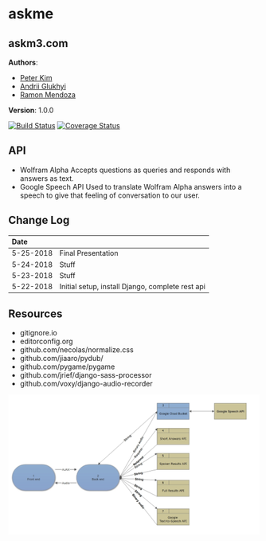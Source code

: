# askme
## askm3.com

**Authors**:
- [Peter Kim](https://github.com/seattlechem)
- [Andrii Glukhyi](https://github.com/andriiglukhyi)
- [Ramon Mendoza](https://github.com/brickfaced)

**Version**: 1.0.0

[![Build Status](https://travis-ci.org/seattlechem/askme.svg?branch=master)](https://travis-ci.org/seattlechem/askme) [![Coverage Status](https://coveralls.io/repos/github/seattlechem/askme/badge.svg)](https://coveralls.io/github/seattlechem/askme)

## API
<!-- Provide detailed instructions for your applications usage. This should include any methods or endpoints available to the user/client/developer. Each section should be formatted to provide clear syntax for usage, example calls including input data requirements and options, and example responses or return values. -->
- Wolfram Alpha
Accepts questions as queries and responds with answers as text.
- Google Speech API
Used to translate Wolfram Alpha answers into a speech to give that feeling of conversation to our user.

## Change Log
<!-- Use this are to document the iterative changes made to your application as each feature is successfully implemented. Use time stamps. Here's an example:

01-01-2001 4:59pm - Added functionality to add and delete some things.
-->
| Date | |
|:--|:--|
| 5-25-2018 | Final Presentation |
| 5-24-2018 | Stuff |
| 5-23-2018 | Stuff |
| 5-22-2018 | Initial setup, install Django, complete rest api |

## Resources
- gitignore.io
- editorconfig.org
- github.com/necolas/normalize.css
- github.com/jiaaro/pydub/
- github.com/pygame/pygame
- github.com/jrief/django-sass-processor
- github.com/voxy/django-audio-recorder

![](assets/data_flow.jpeg)
